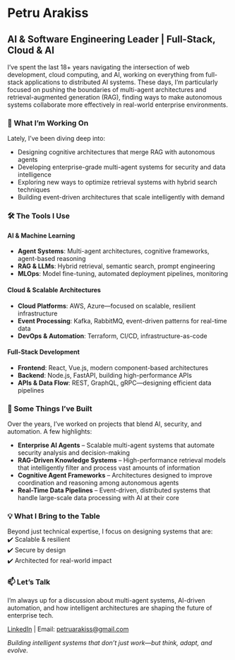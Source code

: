 # Petru Arakiss  
## AI & Software Engineering Leader | Full-Stack, Cloud & AI  

I’ve spent the last 18+ years navigating the intersection of web development, cloud computing, and AI, working on everything from full-stack applications to distributed AI systems. These days, I’m particularly focused on pushing the boundaries of multi-agent architectures and retrieval-augmented generation (RAG), finding ways to make autonomous systems collaborate more effectively in real-world enterprise environments.  

### 🔭 What I’m Working On  

Lately, I’ve been diving deep into:  
- Designing cognitive architectures that merge RAG with autonomous agents  
- Developing enterprise-grade multi-agent systems for security and data intelligence  
- Exploring new ways to optimize retrieval systems with hybrid search techniques  
- Building event-driven architectures that scale intelligently with demand  

### 🛠 The Tools I Use  

#### AI & Machine Learning  
- **Agent Systems**: Multi-agent architectures, cognitive frameworks, agent-based reasoning  
- **RAG & LLMs**: Hybrid retrieval, semantic search, prompt engineering  
- **MLOps**: Model fine-tuning, automated deployment pipelines, monitoring  

#### Cloud & Scalable Architectures  
- **Cloud Platforms**: AWS, Azure—focused on scalable, resilient infrastructure  
- **Event Processing**: Kafka, RabbitMQ, event-driven patterns for real-time data  
- **DevOps & Automation**: Terraform, CI/CD, infrastructure-as-code  

#### Full-Stack Development  
- **Frontend**: React, Vue.js, modern component-based architectures  
- **Backend**: Node.js, FastAPI, building high-performance APIs  
- **APIs & Data Flow**: REST, GraphQL, gRPC—designing efficient data pipelines  

### 🌟 Some Things I’ve Built  

Over the years, I’ve worked on projects that blend AI, security, and automation. A few highlights:  
- **Enterprise AI Agents** – Scalable multi-agent systems that automate security analysis and decision-making  
- **RAG-Driven Knowledge Systems** – High-performance retrieval models that intelligently filter and process vast amounts of information  
- **Cognitive Agent Frameworks** – Architectures designed to improve coordination and reasoning among autonomous agents  
- **Real-Time Data Pipelines** – Event-driven, distributed systems that handle large-scale data processing with AI at their core  

### 💡 What I Bring to the Table  

Beyond just technical expertise, I focus on designing systems that are:  
✔️ Scalable & resilient  
✔️ Secure by design  
✔️ Architected for real-world impact  

### 📫 Let’s Talk  

I’m always up for a discussion about multi-agent systems, AI-driven automation, and how intelligent architectures are shaping the future of enterprise tech.  

[LinkedIn](https://www.linkedin.com/in/petruarakiss/) | Email: petruarakiss@gmail.com  

*Building intelligent systems that don’t just work—but think, adapt, and evolve.*
